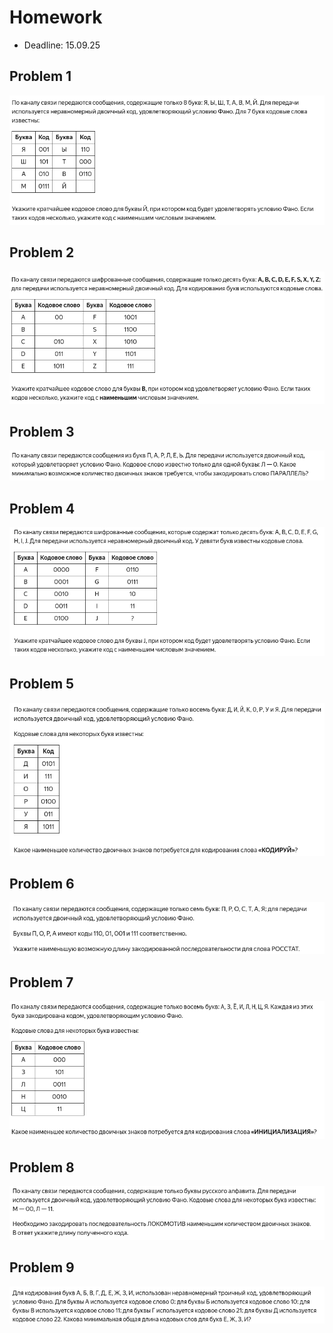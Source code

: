 # Homework

 - Deadline: 15.09.25

## Problem 1
![](../images/2025-09-11-21-11-41.png)

## Problem 2
![](../images/2025-09-11-21-12-32.png)

## Problem 3
![](../images/2025-09-11-21-13-12.png)

## Problem 4
![](../images/2025-09-11-21-13-37.png)

## Problem 5
![](../images/2025-09-11-21-14-04.png)

## Problem 6
![](../images/2025-09-11-21-14-34.png)

## Problem 7
![](../images/2025-09-11-21-14-56.png)

## Problem 8
![](../images/2025-09-11-21-15-21.png)

## Problem 9
![](../images/2025-09-11-21-16-05.png)